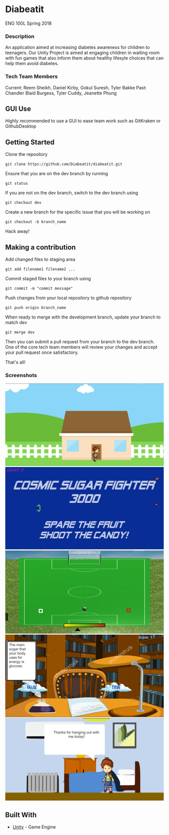 # Diabeatit
ENG 100L Spring 2018 </br>

### Description
An application aimed at increasing diabetes awareness for children to teenagers. Our Unity Project is aimed at engaging children in waiting room with fun games that also inform them about healthy lifesyle choices that can help them avoid diabetes.
### Tech Team Members
Current: Reem Sheikh, Daniel Kirby, Gokul Suresh, Tyler Bakke
Past: Chandler Blaid Burgess, Tyler Cuddy, Jeanette Phung	</br>

## GUI Use
Highly recommended to use a GUI to ease team work such as GitKraken or GithubDesktop 

## Getting Started

Clone the repository
```
git clone https://github.com/Diabeatit/diabeatit.git
```

Ensure that you are on the dev branch by running
```
git status
```

If you are not on the dev branch, switch to the dev branch using
```
git checkout dev
```

Create a new branch for the specific issue that you will be working on
```
git checkout -b branch_name
```

Hack away!

## Making a contribution
Add changed files to staging area 
```
git add filename1 filename2 ...
```

Commit staged files to your branch using
```
git commit -m "commit message"
```

Push changes from your local repository to github repository
```
git push origin branch_name
```

When ready to merge with the development branch, update your branch to match dev
```
git merge dev
```

Then you can submit a pull request from your branch to the dev branch. One of the core tech team members will review your changes and accept your pull request once satisfactory.

That's all!

### Screenshots
![Alt text](/Screenshots/intro.png?raw=true "Intro")
![Alt text](/Screenshots/spacegame.png?raw=true "Space")
![Alt text](/Screenshots/soccer.png?raw=true "Soccer")
![Alt text](/Screenshots/knowledge.png?raw=true "Knowledge")
![Alt text](/Screenshots/ending.png?raw=true "Ending")

## Built With
* [Unity](https://docs.unity3d.com/Manual/index.html) - Game Engine
